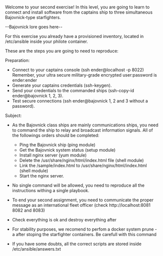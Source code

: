 Welcome to your second exercise!
In this level, you are going to learn to connect and install software from the
captains ship to three simultaneous Bajovnick-type starfighters.

--Bajovnick lore goes here--

For this exercise you already have a provisioned inventory,
located in /etc/ansible inside your philote container.

These are the steps you are going to need to reproduce:

Preparation:

- Connect to your captains console (ssh ender@localhost -p 8022) Remember,
  your ultra secure military-grade encrypted user:password is ender:ender
- Generate your captains credentials (ssh-keygen).
- Send your credentials to the commanded ships (ssh-copy-id ender@bajovnick 1, 2, 3).
- Test secure connections (ssh ender@bajovnick 1, 2 and 3 without a password).

Subject:

- As the Bajovnick class ships are mainly communications ships, you need to
  command the ship to relay and broadcast information signals. All of the 
  followings orders should be completed:
	- Ping the Bajovnick ship 
	  (ping module)
	- Get the Bajovnick system status
	  (setup module)
	- Install nginx server
	  (yum module)
	- Delete the /usr/share/nginx/html/index.html file
	  (shell module)
	- Link the /sample/index.html to
	  /usr/share/nginx/html/index.html
	  (shell module)
	- Start the nginx server.
- No single command will be allowed, you need to reproduce all the instructions 
  withing a single playbook.

- To end your second assignment, you need to communicate the proper message as
  an international fleet officer (check http://localhost:8081 8082 and 8083)

- Check everything is ok and destroy everything after

- For stability purposes, we recomend to perfom a docker system prune -a 
  after stoping the starfighter containers. Be carefull with this command

- If you have some doubts, all the correct scripts are stored inside /etc/ansible/answers.txt


